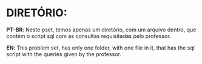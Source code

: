 # **DIRETÓRIO:**

**PT-BR**: Neste pset, temos apenas um diretório, com um arquivo dentro, que contém o script sql com as consultas requisitadas pelo professor.

**EN**: This problem set, has only one folder, with one file in it, that has the sql script with the queries given by the professor.